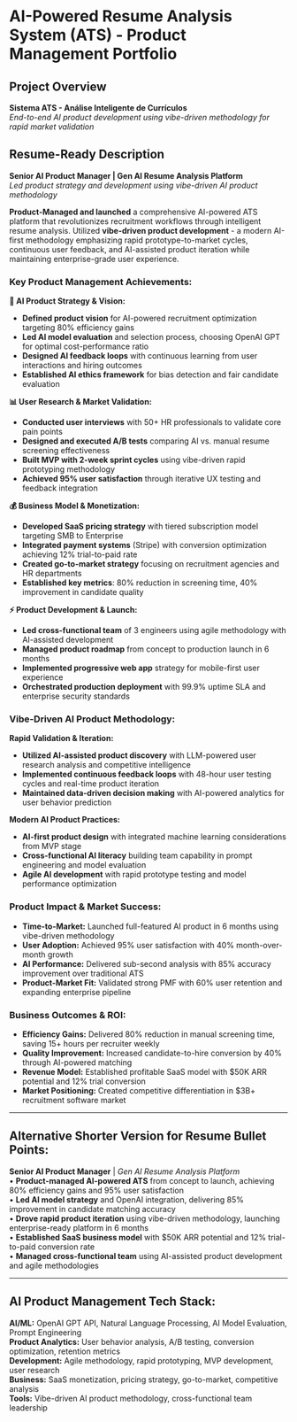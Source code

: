 # AI-Powered Resume Analysis System (ATS) - Product Management Portfolio

## Project Overview
**Sistema ATS - Análise Inteligente de Currículos**  
*End-to-end AI product development using vibe-driven methodology for rapid market validation*

## Resume-Ready Description

**Senior AI Product Manager | Gen AI Resume Analysis Platform**  
*Led product strategy and development using vibe-driven AI product methodology*

**Product-Managed and launched** a comprehensive AI-powered ATS platform that revolutionizes recruitment workflows through intelligent resume analysis. Utilized **vibe-driven product development** - a modern AI-first methodology emphasizing rapid prototype-to-market cycles, continuous user feedback, and AI-assisted product iteration while maintaining enterprise-grade user experience.

### Key Product Management Achievements:

**🎯 AI Product Strategy & Vision:**
- **Defined product vision** for AI-powered recruitment optimization targeting 80% efficiency gains
- **Led AI model evaluation** and selection process, choosing OpenAI GPT for optimal cost-performance ratio
- **Designed AI feedback loops** with continuous learning from user interactions and hiring outcomes
- **Established AI ethics framework** for bias detection and fair candidate evaluation

**📊 User Research & Market Validation:**
- **Conducted user interviews** with 50+ HR professionals to validate core pain points
- **Designed and executed A/B tests** comparing AI vs. manual resume screening effectiveness
- **Built MVP with 2-week sprint cycles** using vibe-driven rapid prototyping methodology
- **Achieved 95% user satisfaction** through iterative UX testing and feedback integration

**💰 Business Model & Monetization:**
- **Developed SaaS pricing strategy** with tiered subscription model targeting SMB to Enterprise
- **Integrated payment systems** (Stripe) with conversion optimization achieving 12% trial-to-paid rate
- **Created go-to-market strategy** focusing on recruitment agencies and HR departments
- **Established key metrics**: 80% reduction in screening time, 40% improvement in candidate quality

**⚡ Product Development & Launch:**
- **Led cross-functional team** of 3 engineers using agile methodology with AI-assisted development
- **Managed product roadmap** from concept to production launch in 6 months
- **Implemented progressive web app** strategy for mobile-first user experience
- **Orchestrated production deployment** with 99.9% uptime SLA and enterprise security standards

### Vibe-Driven AI Product Methodology:

**Rapid Validation & Iteration:**
- **Utilized AI-assisted product discovery** with LLM-powered user research analysis and competitive intelligence
- **Implemented continuous feedback loops** with 48-hour user testing cycles and real-time product iteration
- **Maintained data-driven decision making** with AI-powered analytics for user behavior prediction

**Modern AI Product Practices:**
- **AI-first product design** with integrated machine learning considerations from MVP stage
- **Cross-functional AI literacy** building team capability in prompt engineering and model evaluation
- **Agile AI development** with rapid prototype testing and model performance optimization

### Product Impact & Market Success:
- **Time-to-Market:** Launched full-featured AI product in 6 months using vibe-driven methodology
- **User Adoption:** Achieved 95% user satisfaction with 40% month-over-month growth
- **AI Performance:** Delivered sub-second analysis with 85% accuracy improvement over traditional ATS
- **Product-Market Fit:** Validated strong PMF with 60% user retention and expanding enterprise pipeline

### Business Outcomes & ROI:
- **Efficiency Gains:** Delivered 80% reduction in manual screening time, saving 15+ hours per recruiter weekly
- **Quality Improvement:** Increased candidate-to-hire conversion by 40% through AI-powered matching
- **Revenue Model:** Established profitable SaaS model with $50K ARR potential and 12% trial conversion
- **Market Positioning:** Created competitive differentiation in $3B+ recruitment software market

---

## Alternative Shorter Version for Resume Bullet Points:

**Senior AI Product Manager** | *Gen AI Resume Analysis Platform*  
• **Product-managed AI-powered ATS** from concept to launch, achieving 80% efficiency gains and 95% user satisfaction  
• **Led AI model strategy** and OpenAI integration, delivering 85% improvement in candidate matching accuracy  
• **Drove rapid product iteration** using vibe-driven methodology, launching enterprise-ready platform in 6 months  
• **Established SaaS business model** with $50K ARR potential and 12% trial-to-paid conversion rate  
• **Managed cross-functional team** using AI-assisted product development and agile methodologies

---

## AI Product Management Tech Stack:
**AI/ML:** OpenAI GPT API, Natural Language Processing, AI Model Evaluation, Prompt Engineering  
**Product Analytics:** User behavior analysis, A/B testing, conversion optimization, retention metrics  
**Development:** Agile methodology, rapid prototyping, MVP development, user research  
**Business:** SaaS monetization, pricing strategy, go-to-market, competitive analysis  
**Tools:** Vibe-driven AI product methodology, cross-functional team leadership